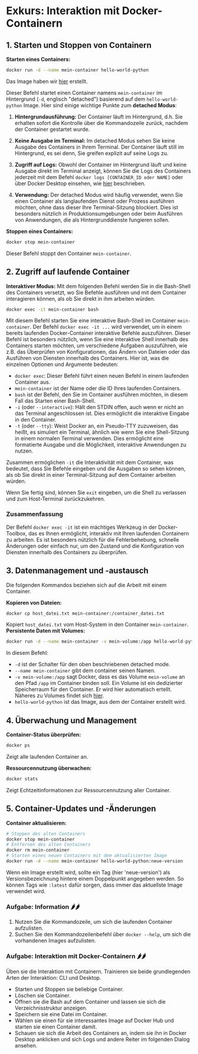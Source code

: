 # Exkurs: Interaktion mit Docker-Containern

## 1. Starten und Stoppen von Containern

**Starten eines Containers:**

```bash
docker run -d --name mein-container hello-world-python
```

Das Image haben wir [hier](images_erstellen) erstellt.

Dieser Befehl startet einen Container namens `mein-container` im Hintergrund (`-d`, englisch "detached") basierend auf
dem `hello-world-python` Image. Hier sind einige wichtige Punkte zum **detached Modus**:

1. **Hintergrundausführung:** Der Container läuft im Hintergrund, d.h. Sie erhalten sofort die Kontrolle über die
   Kommandozeile zurück, nachdem der Container gestartet wurde.

2. **Keine Ausgabe im Terminal:** Im detached Modus sehen Sie keine Ausgabe des Containers in Ihrem Terminal. Der
   Container läuft still im Hintergrund, es sei denn, Sie greifen explizit auf seine Logs zu.

3. **Zugriff auf Logs:** Obwohl der Container im Hintergrund läuft und keine Ausgabe direkt im Terminal anzeigt, können
   Sie die Logs des Containers jederzeit mit dem Befehl `docker logs [CONTAINER_ID oder NAME]` oder über Docker
   Desktop einsehen, wie [hier](fehlersuche_mit_container_logs) beschrieben.

4. **Verwendung:** Der detached Modus wird häufig verwendet, wenn Sie einen Container als langlaufenden Dienst oder
   Prozess ausführen möchten, ohne dass dieser Ihre Terminal-Sitzung blockiert. Dies ist besonders nützlich in
   Produktionsumgebungen oder beim Ausführen von Anwendungen, die als Hintergrunddienste fungieren sollen.

**Stoppen eines Containers:**

```bash
docker stop mein-container
```

Dieser Befehl stoppt den Container `mein-container`.

## 2. Zugriff auf laufende Container

**Interaktiver Modus:**
Mit dem folgenden Befehl werden Sie in die Bash-Shell des Containers versetzt, wo Sie Befehle ausführen und
mit dem Container interagieren können, als ob Sie direkt in ihm arbeiten würden.

```bash
docker exec -it mein-container bash
```

Mit diesem Befehl starten Sie eine interaktive Bash-Shell im Container `mein-container`.
Der Befehl `docker exec -it ...` wird verwendet, um in einem bereits laufenden Docker-Container interaktive Befehle
auszuführen. Dieser Befehl ist besonders nützlich, wenn Sie eine interaktive Shell innerhalb des Containers starten
möchten, um verschiedene Aufgaben auszuführen, wie z.B. das Überprüfen von Konfigurationen, das Ändern von Dateien
oder das Ausführen von Diensten innerhalb des Containers. Hier ist, was die einzelnen Optionen und Argumente bedeuten:

- `docker exec`: Dieser Befehl führt einen neuen Befehl in einem laufenden Container aus.
- `mein-container` ist der Name oder die ID Ihres laufenden Containers.
- `bash` ist der Befehl, den Sie im Container ausführen möchten, in diesem Fall das Starten einer Bash-Shell.
- `-i` (oder `--interactive`): Hält den STDIN offen, auch wenn er nicht an das Terminal angeschlossen ist. Dies
  ermöglicht die interaktive Eingabe in den Container.
- `-t` (oder `--tty`): Weist Docker an, ein Pseudo-TTY zuzuweisen, das heißt, es simuliert ein Terminal, ähnlich wie
  wenn Sie eine Shell-Sitzung in einem normalen Terminal verwenden. Dies ermöglicht eine formatierte Ausgabe und die
  Möglichkeit, interaktive Anwendungen zu nutzen.

Zusammen ermöglichen `-it` die Interaktivität mit dem Container, was bedeutet, dass Sie Befehle eingeben und die
Ausgaben so sehen können, als ob Sie direkt in einer Terminal-Sitzung auf dem Container arbeiten würden.

Wenn Sie fertig sind, können Sie `exit` eingeben, um die Shell zu verlassen und zum Host-Terminal zurückzukehren.

### Zusammenfassung

Der Befehl `docker exec -it` ist ein mächtiges Werkzeug in der Docker-Toolbox, das es Ihnen ermöglicht, interaktiv mit
Ihren laufenden Containern zu arbeiten. Es ist besonders nützlich für die Fehlerbehebung, schnelle Änderungen oder
einfach nur, um den Zustand und die Konfiguration von Diensten innerhalb des Containers zu überprüfen.

## 3. Datenmanagement und -austausch

Die folgenden Kommandos beziehen sich auf die Arbeit mit einem Container.

**Kopieren von Dateien:**

```bash
docker cp host_datei.txt mein-container:/container_datei.txt
```

Kopiert `host_datei.txt` vom Host-System in den Container `mein-container`.
**Persistente Daten mit Volumes:**

```bash
docker run -d --name mein-container -v mein-volume:/app hello-world-python
```

In diesem Befehl:

- `-d` ist der Schalter für den oben beschriebenen detached mode.
- `--name mein-container` gibt dem container seinen Namen.
- `-v mein-volume:/app` sagt Docker, dass es das Volume `mein-volume` an den Pfad `/app` im Container binden soll.
  Ein Volume ist ein dedizierter Speicherraum für den Container. Er wird hier automatisch ertellt.
  Näheres zu Volumes findet sich [hier](wo_und_wie_docker_container_daten_speichern.md).
- `hello-world-python` ist das Image, aus dem der Container erstellt wird.

## 4. Überwachung und Management

**Container-Status überprüfen:**

```bash
docker ps
```

Zeigt alle laufenden Container an.

**Ressourcennutzung überwachen:**

```bash
docker stats
```

Zeigt Echtzeitinformationen zur Ressourcennutzung aller Container.

## 5. Container-Updates und -Änderungen

**Container aktualisieren:**

```bash
# Stoppen des alten Containers
docker stop mein-container
# Entfernen des alten Containers
docker rm mein-container
# Starten eines neuen Containers mit dem aktualisierten Image
docker run -d --name mein-container hello-world-python:neue-version
```

Wenn ein Image erstellt wird, sollte ein Tag (hier 'neue-version') als Versionsbezeichnung hintere einem Doppelpunkt
angegeben werden. So können Tags wie `:latest` dafür sorgen, dass immer das aktuellste Image verwendet wird.

### Aufgabe: Information 🌶️🌶️

1. Nutzen Sie die Kommandozeile, um sich die laufenden Container aufzulisten.
2. Suchen Sie den Kommandozeilenbefehl über `docker --help`, um sich die vorhandenen Images aufzulisten.

### Aufgabe: Interaktion mit Docker-Containern 🌶️🌶️

Üben sie die Interaktion mit Containern. Trainieren sie beide grundlegenden Arten der Interaktion: CLI und Desktop.

- Starten und Stoppen sie beliebige Container.
- Löschen sie Container.
- Öffnen sie die Bash auf dem Container und lassen sie sich die Verzeichnisstruktur anzeigen.
- Speichern sie eine Datei im Container.
- Wählen sie einen für sie interessantes Image auf Docker Hub und starten sie einen Container damit.
- Schauen sie sich die Arbeit des Containers an, indem sie ihn in Docker Desktop anklicken und sich Logs und andere
  Reiter im folgenden Dialog ansehen.
